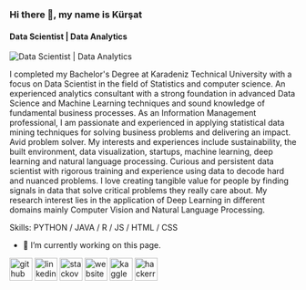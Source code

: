 ### Hi there 👋, my name is Kürşat
#### Data Scientist | Data Analytics
![Data Scientist | Data Analytics](https://media-exp1.licdn.com/dms/image/C4D16AQHA9r4EQ-FHoA/profile-displaybackgroundimage-shrink_350_1400/0/1648730633713?e=1654732800&v=beta&t=grs3Wrp4MWlhLvBBAklH5tDT22VaCuZwq85ewqOTdfo)

I completed my Bachelor's Degree at Karadeniz Technical University with a focus on Data Scientist in the field of Statistics and computer science.
 An experienced analytics consultant with a strong foundation in advanced Data Science and Machine Learning techniques and sound knowledge of fundamental business processes.
 As an Information Management professional, I am passionate and experienced in applying statistical data mining techniques for solving business problems and delivering an impact. 
 Avid problem solver. My interests and experiences include sustainability, the built environment, data visualization, startups, machine learning, deep learning and natural language processing. 
 Curious and persistent data scientist with rigorous training and experience using data to decode hard and nuanced problems. 
 I love creating tangible value for people by finding signals in data that solve critical problems they really care about. 
 My research interest lies in the application of Deep Learning in different domains mainly Computer Vision and Natural Language Processing.

Skills: PYTHON / JAVA / R / JS / HTML / CSS

- 🔭 I’m currently working on this page. 


[<img src='https://cdn.jsdelivr.net/npm/simple-icons@3.0.1/icons/github.svg' alt='github' height='40'>](https://github.com/kursatguzel)  [<img src='https://cdn.jsdelivr.net/npm/simple-icons@3.0.1/icons/linkedin.svg' alt='linkedin' height='40'>](https://www.linkedin.com/in/kursatguzel/)  [<img src='https://cdn.jsdelivr.net/npm/simple-icons@3.0.1/icons/stackoverflow.svg' alt='stackoverflow' height='40'>](https://stackoverflow.com/users/17211467)  [<img src='https://cdn.jsdelivr.net/npm/simple-icons@3.0.1/icons/icloud.svg' alt='website' height='40'>](https://www.kursatguzel.com/)  [<img src='https://cdn.jsdelivr.net/npm/simple-icons@3.0.1/icons/kaggle.svg' alt='kaggle' height='40'>](kursatguzel)  [<img src='https://cdn.jsdelivr.net/npm/simple-icons@3.0.1/icons/hackerrank.svg' alt='hackerrank' height='40'>](kursattguzel)  

